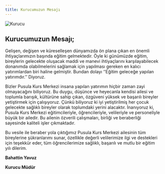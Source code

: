 ```yaml
---
title: Kurucumuzun Mesajı
---
```

![Kurucu](/image/kurucu.jpeg)

## Kurucumuzun Mesajı;

Gelişen, değişen ve küreselleşen dünyamızda ön plana çıkan en önemli ihtiyaçlarımızın başında eğitim gelmektedir. Öyle ki günümüzde eğitim, bireylerin gelecekte oluşacak maddi ve manevi ihtiyaçlarını karşılayabilecek donanımda olabilmelerini sağlamak için yapılması gereken en kalıcı yatırımlardan biri haline gelmiştir. Bundan dolayı ‘‘Eğitim geleceğe yapılan yatırımdır.’’ Diyoruz.

Bizler Pusula Kurs Merkezi insana yapılan yatırımın hiçbir zaman zayi olmayacağını biliyoruz. Bu duygu, düşünce ve heyecanla kendisi ailesi ve toplumla barışık, kültürüne sahip çıkan, özgüveni yüksek ve başarılı bireyler yetiştirmek için çalışıyoruz. Çünkü biliyoruz ki iyi yetiştirilmiş her çocuk gelecekte sağlıklı bireyler olarak toplumdaki yerini alacaktır.
İnanıyoruz ki, Pusula Kurs Merkezi eğitimcileriyle, öğrencileriyle, velileriyle ve personeliyle büyük bir ailedir. Bu ailenin özverili çalışmaları, birliği ve beraberliği sayesinde kaliteli işler çıkmaktadır.

Bu vesile ile beraber yola çıktığımız Pusula Kurs Merkezi ailesinin tüm bireylerine şükranlarımı sunar, özellikle değerli velilerimize ilgi ve destekleri için teşekkür eder, tüm öğrencilerimize sağlıklı, başarılı ve mutlu bir eğitim yılı dilerim.

**Bahattin Yavuz**

**Kurucu Müdür**